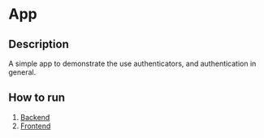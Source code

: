# App

## Description
A simple app to demonstrate the use authenticators, and authentication in general.

## How to run
1. [Backend](./backend/README.md)
2. [Frontend](./frontend/README.md)